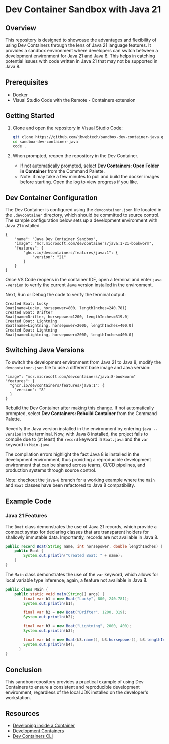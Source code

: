 # Dev Container Sandbox with Java 21

## Overview

This repository is designed to showcase the advantages and flexibility of using Dev Containers through the lens of Java 21 language features. It provides a sandbox environment where developers can switch between a development environment for Java 21 and Java 8. This helps in catching potential issues with code written in Java 21 that may not be supported in Java 8.

## Prerequisites

- Docker
- Visual Studio Code with the Remote - Containers extension

## Getting Started

1. Clone and open the repository in Visual Studio Code:
    ```sh
    git clone https://github.com/jbwebtech/sandbox-dev-container-java.git
    cd sandbox-dev-container-java
    code .
    ```

2. When prompted, reopen the repository in the Dev Container.
    * If not automatically prompted, select **Dev Containers: Open Folder in Container** from the Command Palette.
    * Note: it may take a few minutes to pull and build the docker images before starting. Open the log to view progress if you like.

## Dev Container Configuration

The Dev Container is configured using the `devcontainer.json` file located in the `.devcontainer` directory, which should be committed to source control. The sample configuration below sets up a development environment with Java 21 installed.

```jsonc
{
    "name": "Java Dev Container Sandbox",
    "image": "mcr.microsoft.com/devcontainers/java:1-21-bookworm",
    "features": {
        "ghcr.io/devcontainers/features/java:1": {
            "version": "21"
        }
    }
}
```

Once VS Code reopens in the container IDE, open a terminal and enter `java -version` to verify the current Java version installed in the environment.  

Next, Run or Debug the code to verify the terminal output:

```
Created Boat: Lucky
Boat[name=Lucky, horsepower=800, lengthInches=240.781]
Created Boat: Drifter
Boat[name=Drifter, horsepower=1200, lengthInches=319.0]
Created Boat: Lightning
Boat[name=Lightning, horsepower=2000, lengthInches=400.0]
Created Boat: Lightning
Boat[name=Lightning, horsepower=2000, lengthInches=400.0]
```

## Switching Java Versions

To switch the development environment from Java 21 to Java 8, modify the `devcontainer.json` file to use a different base image and Java version:

```jsonc
"image": "mcr.microsoft.com/devcontainers/java:8-bookworm"
"features": {
  "ghcr.io/devcontainers/features/java:1": {
    "version": "8"
  }
}
```

Rebuild the Dev Container after making this change.  If not automatically prompted, select **Dev Containers: Rebuild Container** from the Command Palette.

Reverify the Java version installed in the environment by entering `java --version` in the terminal.  Now, with Java 8 installed, the project fails to compile due to (at least) the `record` keyword in `Boat.java` and the `var` keyword in `Main.java`.

The compilation errors highlight the fact Java 8 is installed in the development environment, thus providing a reproducible development environment that can be shared across teams, CI/CD pipelines, and production systems through source control.

  Note: checkout the `java-8` branch for a working example where the `Main` and `Boat` classes have been refactored to Java 8 compatibility.

## Example Code

### Java 21 Features

The `Boat` class demonstrates the use of Java 21 records, which provide a compact syntax for declaring classes that are transparent holders for shallowly immutable data.  Importantly, records are not available in Java 8.

```java
public record Boat(String name, int horsepower, double lengthInches) {
    public Boat {
        System.out.println("Created Boat: " + name);
    }
}
```

The `Main` class demonstrates the use of the `var` keyword, which allows for local variable type inference; again, a feature not available in Java 8.

```java
public class Main {
    public static void main(String[] args) {
        final var b1 = new Boat("Lucky", 800, 240.781);
        System.out.println(b1);

        final var b2 = new Boat("Drifter", 1200, 319);
        System.out.println(b2);

        final var b3 = new Boat("Lightning", 2000, 400);
        System.out.println(b3);

        final var b4 = new Boat(b3.name(), b3.horsepower(), b3.lengthInches());
        System.out.println(b4);
      }
}

```

## Conclusion

This sandbox repository provides a practical example of using Dev Containers to ensure a consistent and reproducible development environment, regardless of the local JDK installed on the developer's workstation.


## Resources

* [Developing inside a Container](https://code.visualstudio.com/docs/devcontainers/containers)
* [Development Containers](https://containers.dev/)
* [Dev Containers CLI](https://containers.dev/supporting#devcontainer-cli)
